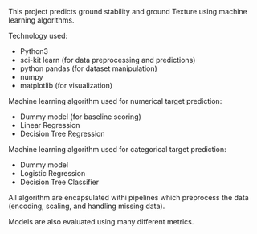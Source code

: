 This project predicts ground stability and ground Texture using machine learning algorithms.

Technology used:
- Python3
- sci-kit learn (for data preprocessing and predictions)
- python pandas (for dataset manipulation)
- numpy 
- matplotlib (for visualization)

Machine learning algorithm used for numerical target prediction:
- Dummy model (for baseline scoring)
- Linear Regression
- Decision Tree Regression

Machine learning algorithm used for categorical target prediction:
- Dummy model
- Logistic Regression
- Decision Tree Classifier

All algorithm are encapsulated withi pipelines which preprocess the data (encoding, scaling, and handling missing data).

Models are also evaluated using many different metrics.
